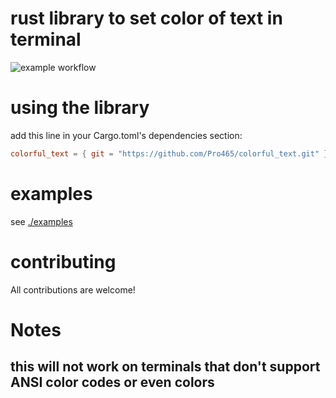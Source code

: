 # rust library to set color of text in terminal
![example workflow](https://github.com/Pro465/colorful_text/actions/workflows/rust.yml/badge.svg)

# using the library
add this line in your Cargo.toml's dependencies section:
```toml
colorful_text = { git = "https://github.com/Pro465/colorful_text.git" }
```

# examples
see [./examples](./examples)

# contributing
All contributions are welcome!

# Notes
## this will not work on terminals that don't support ANSI color codes or even colors
